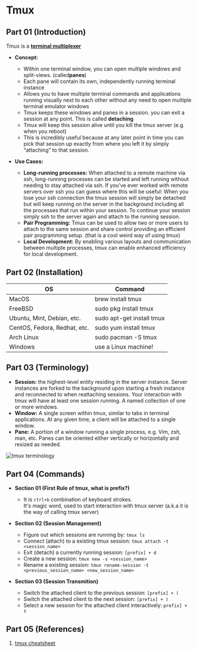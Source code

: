 # Tmux

## Part 01 (Introduction)

Tmux is a [**terminal multiplexer**](https://en.wikipedia.org/wiki/Tmux) 
- **Concept:**
    - Within one terminal window, you can open multiple windows and split-views. (called**panes**)
    - Each pane will contain its own, independently running terminal instance
    - Allows you to have multiple terminal commands and applications running visually next to each other without any need to open multiple terminal emulator windows
    - Tmux keeps these windows and panes in a session. you can exit a session at any point. This is called **detaching**
    - Tmux will keep this session alive until you kill the tmux server (e.g. when you reboot)
    - This is incredibly useful because at any later point in time you can pick that session up exactly from where you left it by simply “attaching” to that session.

- **Use Cases:**
    - **Long-running processes:**
     When attached to a remote machine via ssh, long-running processes can be started and left running without needing to stay attached via ssh. If you’ve ever worked with remote servers over ssh you can guess where this will be useful: When you lose your ssh connection the tmux session will simply be detached but will keep running on the server in the background including all the processes that run within your session. To continue your session simply ssh to the server again and attach to the running session.
    - **Pair Programming:** Tmux can be used to allow two or more users to attach to the same session and share control providing an efficient pair programming setup. (that is a cool weird way of using tmux)
    - **Local Development:** By enabling various layouts and communication between multiple processes, tmux can enable enhanced efficiency for local development.

## Part 02 (Installation)
| OS | Command |
| --- | --- |
| MacOS  | brew install tmux  |
| FreeBSD  | sudo pkg install tmux  |
| Ubuntu, Mint, Debian, etc. | sudo apt-get install tmux |
| CentOS, Fedora, Redhat, etc. | sudo yum install tmux |
| Arch Linux | sudo pacman -S tmux |
| Windows | use a Linux machine! |

## Part 03 (Terminology)

- **Session:**  the highest-level entity residing in the server instance. Server instances are forked to the background upon starting a fresh instance and reconnected to when reattaching sessions. Your interaction with tmux will have at least one session running. A named collection of one or more windows.
- **Window:** A single screen within tmux, similar to tabs in terminal applications. At any given time, a client will be attached to a single window.
- **Pane:** A portion of a window running a single process, e.g. Vim, zsh, man, etc. Panes can be oriented either vertically or horizontally and resized as needed.

<img src="https://github.com/alifzl/personal-notes/blob/master/Tech%20Guide/Tmux/images/tmux%20terminology.png"
     alt="tmux terminology"
     style="float: center;" />

## Part 04 (Commands)

- **Section 01 (First Rule of tmux, what is prefix?)**
    - It is ``` ctrl+b ``` combination of keyboard strokes. </br>
    It's magic word, used to start interaction with tmux server (a.k.a it is the way of calling tmux server)

- **Section 02 (Session Management)**
    - Figure out which sessions are running by: ```tmux ls```
    - Connect (attach) to a existing tmux session: ```tmux attach -t <session_name>``` 
    - Exit (detach) a currently running session: ```[prefix] + d```
    - Create a new session: ```tmux new -s <session_name>```
    - Rename a existing session: ```tmux rename-session -t <previous_session_name> <new_session_name>```
    
    
- **Section 03 (Session Transmition)**
    - Switch the attached client to the previous session: ```[prefix] + (``` 
    - Switch the attached client to the next session: ```[prefix] + )``` 
    - Select a new session for the attached client interactively: ```prefix] + s``` 

    
## Part 05 (References)

1. [tmux cheatsheet](https://tmuxcheatsheet.com/)